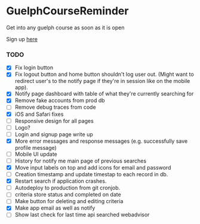 # GuelphCourseReminder
Get into any guelph course as soon as it is open

Sign up [here](https://notifymeguelph.xyz/)

### TODO
- [x] Fix login button
- [x] Fix logout button and home button shouldn't log user out. (Might want to redirect user's to the notify page if they're in session like on the mobile app).
- [x] Notify page dashboard with table of what they're currently searching for
- [x] Remove fake accounts from prod db
- [ ] Remove debug traces from code
- [x] iOS and Safari fixes
- [ ] Responsive design for all pages
- [ ] Logo?
- [ ] Login and signup page write up
- [x] More error messages and response messages (e.g. successfully save profile message)
- [ ] Mobile UI update
- [ ] History for notify me main page of previous searches
- [x] Move input labels on top and add icons for email and password
- [ ] Creation timestamp and update timestap to each record in db.
- [x] Restart search if application crashes.
- [ ] Autodeploy to production from git cronjob.
- [ ] criteria store status and completed on date
- [ ] Make button for deleting and editing criteria
- [x] Make app email as well as notify
- [ ] Show last check for last time api searched webadvisor
